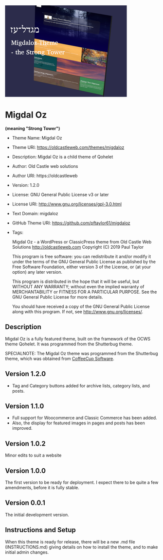 ![migdaloz](./assets/screenshot400.png)
# Migdal Oz
**(meaning "Strong Tower")**

* Theme Name:   Migdal Oz
* Theme URI:    https://oldcastleweb.com/themes/migdaloz
* Description:  Migdal Oz is a child theme of Qohelet
* Author:       Old Castle web solutions
* Author URI:   https://oldcastleweb
* Version:      1.2.0
* License:      GNU General Public License v3 or later
* License URI:  http://www.gnu.org/licenses/gpl-3.0.html
* Text Domain:  migdaloz
* GitHub Theme URI: https://github.com/pftaylor61/migdaloz
* Tags:

    Migdal Oz - a WordPress or ClassicPress theme from Old Castle Web Solutions
    <http://oldcastleweb.com>
    Copyright (C) 2019 Paul Taylor

    This program is free software: you can redistribute it and/or modify
    it under the terms of the GNU General Public License as published by
    the Free Software Foundation, either version 3 of the License, or
    (at your option) any later version.

    This program is distributed in the hope that it will be useful,
    but WITHOUT ANY WARRANTY; without even the implied warranty of
    MERCHANTABILITY or FITNESS FOR A PARTICULAR PURPOSE.  See the
    GNU General Public License for more details.

    You should have received a copy of the GNU General Public License
    along with this program.  If not, see <http://www.gnu.org/licenses/>.

## Description

Migdal Oz is a fully featured theme, built on the framework of the OCWS theme Qohelet. It was programmed from the Shutterbug theme. 

SPECIALNOTE: The Migdal Oz theme was programmed from the Shutterbug theme, which was obtained from <a title="Coffee Cup Software" href="https://themes.coffeecup.com/shutterbug.html">CoffeeCup Software</a>.

## Version 1.2.0
* Tag and Category buttons added for archive lists, category lists, and posts.

## Version 1.1.0
* Full support for Woocommerce and Classic Commerce has been added.
* Also, the display for featured images in pages and posts has been improved.

## Version 1.0.2
Minor edits to suit a website

## Version 1.0.0
The first version to be ready for deployment. I expect there to be quite a few amendments, before it is fully stable.

## Version 0.0.1
The initial development version.

## Instructions and Setup

When this theme is ready for release, there will be a new .md file (INSTRUCTIONS.md) giving details on how to install the theme, and to make initial admin changes.